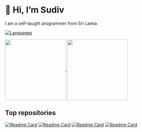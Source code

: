 # :wave: Hi, I’m Sudiv

I am a self-taught programmer from Sri Lanka.

[![Languages](https://skillicons.dev/icons?i=c,cpp,lua)](https://skillicons.dev)

<a href="https://github.com/anuraghazra/github-readme-stats">
  <img height=200 align="center" src="https://github-readme-stats.vercel.app/api?username=sudivj&show_icons=true&theme=gruvbox" />
</a>
<a href="https://github.com/anuraghazra/convoychat">
  <img height=200 align="center" src="https://github-readme-stats.vercel.app/api/top-langs?username=sudivj&layout=compact&langs_count=8&card_width=320&icons=true&theme=gruvbox" />
</a>

Top repositories
-----
[![Readme Card](https://github-readme-stats.vercel.app/api/pin/?username=sudivj&repo=MineCraft-OpenGL&show_icons=true&theme=gruvbox)](https://github.com/sudivj/MineCraft-OpenGL)
[![Readme Card](https://github-readme-stats.vercel.app/api/pin/?username=sudivj&repo=Rainworld-clone-test&show_icons=true&theme=gruvbox)](https://github.com/sudivj/Rainworld-clone-test)
[![Readme Card](https://github-readme-stats.vercel.app/api/pin/?username=sudivj&repo=Frujico-Website&show_icons=true&theme=gruvbox)](https://github.com/sudivj/Frujico-Website)
[![Readme Card](https://github-readme-stats.vercel.app/api/pin/?username=sudivj&repo=Sand-box---lua&show_icons=true&theme=gruvbox)](https://github.com/sudivj/Sand-box---sand)
